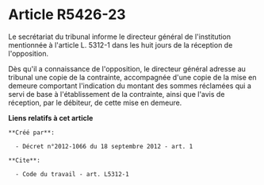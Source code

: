 # Article R5426-23

Le secrétariat du tribunal informe le directeur général de l'institution mentionnée à l'article L. 5312-1 dans les huit jours
de la réception de l'opposition. 

Dès qu'il a connaissance de l'opposition, le directeur général adresse au tribunal une copie de la contrainte, accompagnée
d'une copie de la mise en demeure comportant l'indication du montant des sommes réclamées qui a servi de base à
l'établissement de la contrainte, ainsi que l'avis de réception, par le débiteur, de cette mise en demeure.

**Liens relatifs à cet article**

	**Créé par**:

	  - Décret n°2012-1066 du 18 septembre 2012 - art. 1

	**Cite**:

	  - Code du travail - art. L5312-1

